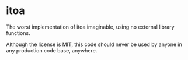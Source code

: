 # itoa
The worst implementation of itoa imaginable, using no external library functions.

Although the license is MIT, this code should never be used by anyone
in any production code base, anywhere.
